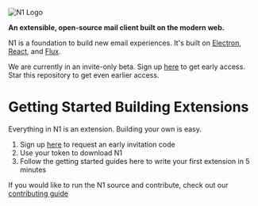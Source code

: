 ![N1 Logo](https://edgehill.s3.amazonaws.com/static/N1.png)

**An extensible, open-source mail client built on the modern web.**

N1 is a foundation to build new email experiences. It's built on
[Electron](https://github.com/atom/electron), [React](https://facebook.github.io/react/), and [Flux](https://facebook.github.io/flux/).

We are currently in an invite-only beta. Sign up [here](https://invite.nylas.com)
to get early access. Star this repository to get even earlier access.

# Getting Started Building Extensions

Everything in N1 is an extension. Building your own is easy.

1. Sign up [here](https://invite.nylas.com) to request an early invitation code
1. Use your token to download N1
1. Follow the getting started guides here to write your first extension in 5 minutes

If you would like to run the N1 source and contribute, check out our [contributing
guide](https://github.com/nylas/N1/blob/master/CONTRIBUTING.md)
